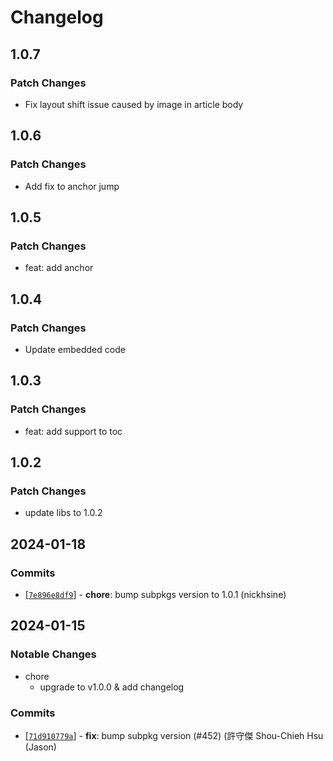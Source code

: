 # Changelog

## 1.0.7

### Patch Changes

- Fix layout shift issue caused by image in article body

## 1.0.6

### Patch Changes

- Add fix to anchor jump

## 1.0.5

### Patch Changes

- feat: add anchor

## 1.0.4

### Patch Changes

- Update embedded code

## 1.0.3

### Patch Changes

- feat: add support to toc

## 1.0.2

### Patch Changes

- update libs to 1.0.2

## 2024-01-18

### Commits

- \[[`7e896e8df9`](https://github.com/kids-reporter/kids-reporter-monorepo/commit/7e896e8df9)] - **chore**: bump subpkgs version to 1.0.1 (nickhsine)

## 2024-01-15

### Notable Changes

- chore
  - upgrade to v1.0.0 & add changelog

### Commits

- \[[`71d910779a`](https://github.com/kids-reporter/cms-core/commit/71d910779a)] - **fix**: bump subpkg version (#452) (許守傑 Shou-Chieh Hsu (Jason)
